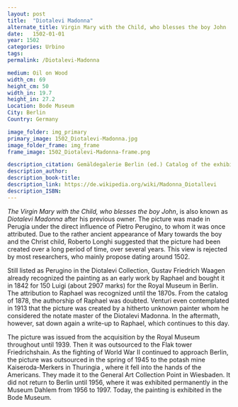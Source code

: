 ```yaml
---
layout: post
title:  "Diotalevi Madonna"
alternate_title: Virgin Mary with the Child, who blesses the boy John
date:   1502-01-01
year: 1502
categories: Urbino
tags: 
permalink: /Diotalevi-Madonna

medium: Oil on Wood
width_cm: 69
height_cm: 50
width_in: 19.7
height_in: 27.2
Location: Bode Museum
City: Berlin
Country: Germany

image_folder: img_primary
primary_image: 1502_Diotalevi-Madonna.jpg
image_folder_frame: img_frame
frame_image: 1502_Diotalevi-Madonna-frame.png

description_citation: Gemäldegalerie Berlin (ed.) Catalog of the exhibited paintings of the 13th - 18th centuries. Gemäldegalerie Staatliche Museen Prussian Cultural Heritage, Berlin-Dahlem 1975.
description_author:
description_book-title:
description_link: https://de.wikipedia.org/wiki/Madonna_Diotallevi
description_ISBN:
---
```


*The Virgin Mary with the Child, who blesses the boy John*, is also known as *Diotalevi Madonna* after his previous owner. The picture was made in Perugia under the direct influence of Pietro Perugino, to whom it was once attributed. Due to the rather ancient appearance of Mary towards the boy and the Christ child, Roberto Longhi suggested that the picture had been created over a long period of time, over several years. This view is rejected by most researchers, who mainly propose dating around 1502.

Still listed as Perugino in the Diotalevi Collection, Gustav Friedrich Waagen already recognized the painting as an early work by Raphael and bought it in 1842 for 150 Luigi (about 2907 marks) for the Royal Museum in Berlin. The attribution to Raphael was recognized until the 1870s. From the catalog of 1878, the authorship of Raphael was doubted. Venturi even contemplated in 1913 that the picture was created by a hitherto unknown painter whom he considered the notate master of the Diotalevi Madonna. In the aftermath, however, sat down again a write-up to Raphael, which continues to this day.

The picture was issued from the acquisition by the Royal Museum throughout until 1939. Then it was outsourced to the Flak tower Friedrichshain. As the fighting of World War II continued to approach Berlin, the picture was outsourced in the spring of 1945 to the potash mine Kaiseroda-Merkers in Thuringia , where it fell into the hands of the Americans. They made it to the General Art Collection Point in Wiesbaden. It did not return to Berlin until 1956, where it was exhibited permanently in the Museum Dahlem from 1956 to 1997. Today, the painting is exhibited in the Bode Museum.
